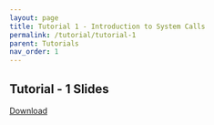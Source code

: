 ```yaml
---
layout: page
title: Tutorial 1 - Introduction to System Calls
permalink: /tutorial/tutorial-1
parent: Tutorials
nav_order: 1
---
```


## Tutorial - 1 Slides
[Download](https://iiitaphyd.sharepoint.com/:b:/s/CS3.301_OSN/ES44wctD49tNg1iBllswpXwBbwhBhpbAvyNaP_Q1vFFHTA?e=Qulqxh)
